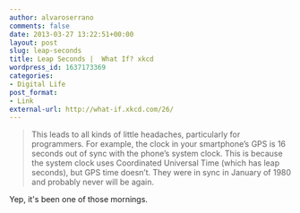 ```yaml
---
author: alvaroserrano
comments: false
date: 2013-03-27 13:22:51+00:00
layout: post
slug: leap-seconds
title: Leap Seconds |  What If? xkcd
wordpress_id: 1637173369
categories:
- Digital Life
post_format:
- Link
external-url: http://what-if.xkcd.com/26/
---
```



<blockquote>This leads to all kinds of little headaches, particularly for programmers. For example, the clock in your smartphone’s GPS is 16 seconds out of sync with the phone’s system clock. This is because the system clock uses Coordinated Universal Time (which has leap seconds), but GPS time doesn’t. They were in sync in January of 1980 and probably never will be again.
</blockquote>



Yep, it's been one of those mornings.
